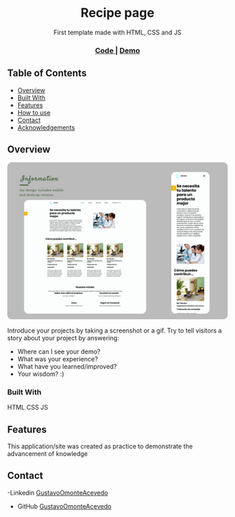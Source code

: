 <!-- Please update value in the {}  -->

<h1 align="center">Recipe page</h1>

<div align="center">
   First template made with HTML, CSS and JS
</div>

<div align="center">
  <h3>
    <a href="https://www.figma.com/file/2jVBTSKeCYF0dIN6fi0stX/recipe-blog-challenge?node-id=1%3A7">
      Code
    </a>
    <span> | </span>
    <a href="https://devchallenges4.netlify.app/">
      Demo
    </a>
    
  </h3>
</div>

<!-- TABLE OF CONTENTS -->

## Table of Contents

- [Overview](#overview)
- [Built With](#built-with)
- [Features](#features)
- [How to use](#how-to-use)
- [Contact](#contact)
- [Acknowledgements](#acknowledgements)

<!-- OVERVIEW -->

## Overview

![screenshot](https://github.com/GustavoOmonteAcevedoGOA/plantilla1/blob/main/img/Informacion.png)

Introduce your projects by taking a screenshot or a gif. Try to tell visitors a story about your project by answering:

- Where can I see your demo?
- What was your experience?
- What have you learned/improved?
- Your wisdom? :)

### Built With

HTML
CSS
JS

## Features

<!-- List the features of your application or follow the template. Don't share the figma file here :) -->

This application/site was created as practice to demonstrate the advancement of knowledge




## Contact

-Linkedin [GustavoOmonteAcevedo](https://www.linkedin.com/in/gustavo-omonte-acevedo/)
- GitHub [GustavoOmonteAcevedo](https://github.com/GustavoOmonteAcevedoGOA)